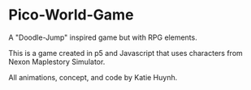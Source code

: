 # Pico-World-Game
A "Doodle-Jump" inspired game but with RPG elements.

This is a game created in p5 and Javascript that uses characters from Nexon Maplestory Simulator.

All animations, concept, and code by Katie Huynh.

